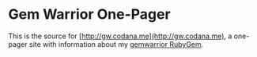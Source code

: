 # Gem Warrior One-Pager

This is the source for [http://gw.codana.me](http://gw.codana.me), a one-pager site with information about my [gemwarrior RubyGem](https://github.com/michaelchadwick/gemwarrior).
